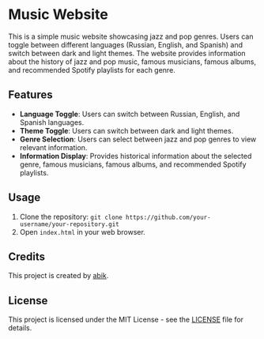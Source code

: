 # Music Website

This is a simple music website showcasing jazz and pop genres. Users can toggle between different languages (Russian, English, and Spanish) and switch between dark and light themes. The website provides information about the history of jazz and pop music, famous musicians, famous albums, and recommended Spotify playlists for each genre.

## Features
- **Language Toggle**: Users can switch between Russian, English, and Spanish languages.
- **Theme Toggle**: Users can switch between dark and light themes.
- **Genre Selection**: Users can select between jazz and pop genres to view relevant information.
- **Information Display**: Provides historical information about the selected genre, famous musicians, famous albums, and recommended Spotify playlists.

## Usage
1. Clone the repository: `git clone https://github.com/your-username/your-repository.git`
2. Open `index.html` in your web browser.

## Credits
This project is created by [abik](https://github.com/BoG3mey).

## License
This project is licensed under the MIT License - see the [LICENSE](LICENSE) file for details.
